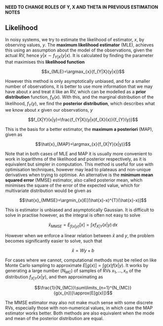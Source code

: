 #### NEED TO CHANGE ROLES OF Y, X AND THETA IN PREVIOUS ESTIMATION NOTES
## Likelihood

In noisy systems, we try to estimate the likelihood of estimator, $x$, by observing values, $y$. The **maximum likelihood estimator** (MLE), achieves this using an assumption about the model of the observations, given the actual RV, hence $y|x\sim{f_{Y|X}(y|x)}$. It is calculated by finding the parameter that maximises this **likelihood function**

$$x_{MLE}=\argmax_{x}{f_{Y|X}(y|x)}$$

However this method is only asymptotically unbiased, and for a smaller number of observations, it is better to use more information that we may have about $x$ and treat it like an RV, which can be modelled as a **prior distribution** function, $f_{X}(x)$. With this, and the marginal distribution of the likelihood, $f_{Y}(y)$, we find the **posterior distribution**, which describes what we know about $x$ given our observations, $y$

$$f_{X|Y}(x|y)=\frac{f_{Y|X}(y|x)f_{X}(x)}{f_{Y}(y)}$$

This is the basis for a better estimator, the **maximum a posteriori** (MAP), given as

$$\hat{x}_{MAP}=\argmax_{x}{f_{X|Y}(x|y)}$$

Note that in both cases of MLE and MAP it is usually more convenient to work in logarithms of the likelihood and posterior respectively, as it is equivalent but simpler in computation. This method is useful for use with optimisation techniques, however may lead to plateaus and non-unique derivatives when trying to optimise. An alternative is the **minimum mean squared error** (MMSE) estimator, also called posterior mean, which minimises the square of the error of the expected value, which for multivariate distribution would be given as

$$\hat{x}_{MMSE}=\argmin_{x}E[(\hat{x}-x)^{T}(\hat{x}-x)]$$

This is estimator is unbiased and asymptotically Gaussian. It is difficult to solve in practise however, as the integral is often not easy to solve

$$\hat{x}_{MMSE}=E_{f(x|y)}[x]=\int{xf_{X|Y}(x|y)\,dx}$$

However when we enforce a linear relation between $\hat{x}$ and $y$, the problem becomes significantly easier to solve, such that

$$\hat{x}=Wy+b$$

For cases where we cannot, computational methods must be relied on like Monte Carlo sampling to approximate $E[g(x)]=\int{g(x)f(x|y)}$. It works by generating a large number ($N_{MC}$) of samples of RVs $x_{1},\dots,x_{n}$ of the distribution $f_{X|Y}(x|y)$, and then approximating as

$$\frac{1}{N_{MC}}\sum\limits_{n=1}^{N_{MC}}{g(x_{n})}\approx{E[g(x)]}$$

The MMSE estimator may also not make much sense with some discrete RVs, especially those with non-numerical values, in which case the MAP estimator works better. Both methods are also equivalent when the mode and mean of the posterior distribution are equal.